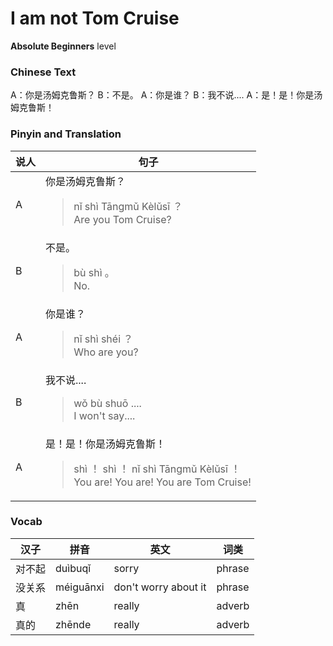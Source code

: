 # I am not Tom Cruise
**Absolute Beginners** level
### Chinese Text
A：你是汤姆克鲁斯？
B：不是。
A：你是谁？
B：我不说....
A：是！是！你是汤姆克鲁斯！

### Pinyin and Translation
|说人|句子|
|----|----|
|A|你是汤姆克鲁斯？<blockquote>nǐ shì Tāngmǔ Kèlǔsī ？<br />Are you Tom Cruise?</blockquote>|
|B|不是。<blockquote>bù shì 。<br />No.</blockquote>|
|A|你是谁？<blockquote>nǐ shì shéi ？<br />Who are you?</blockquote>|
|B|我不说....<blockquote>wǒ bù shuō ....<br />I won't say....</blockquote>|
|A|是！是！你是汤姆克鲁斯！<blockquote>shì ！ shì ！ nǐ shì Tāngmǔ Kèlǔsī ！<br />You are! You are! You are Tom Cruise!</blockquote>|
### Vocab
|汉子|拼音|英文|词类|
|----|----|----|----|
|对不起|duìbuqǐ|sorry|phrase|
|没关系|méiguānxi|don't worry about it|phrase|
|真|zhēn|really|adverb|
|真的|zhēnde|really|adverb|